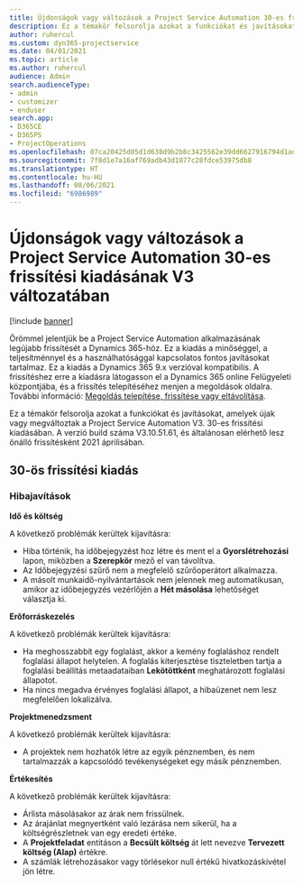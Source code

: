 ```yaml
---
title: Újdonságok vagy változások a Project Service Automation 30-es frissítési kiadásának V3 változatában
description: Ez a témakör felsorolja azokat a funkciókat és javításokat, amelyek elérhetők a Project Service Automation V3. 30-os frissítési kiadásában.
author: ruhercul
ms.custom: dyn365-projectservice
ms.date: 04/01/2021
ms.topic: article
ms.author: ruhercul
audience: Admin
search.audienceType:
- admin
- customizer
- enduser
search.app:
- D365CE
- D365PS
- ProjectOperations
ms.openlocfilehash: 07ca20425d05d1d638d9b2b8c3425562e39dd6627916794d1ad8441f00658459
ms.sourcegitcommit: 7f8d1e7a16af769adb43d1877c28fdce53975db8
ms.translationtype: HT
ms.contentlocale: hu-HU
ms.lasthandoff: 08/06/2021
ms.locfileid: "6986989"
---
```

# <a name="whats-new-or-changed-in-project-service-automation-update-release-30-v3"></a>Újdonságok vagy változások a Project Service Automation 30-es frissítési kiadásának V3 változatában

[!include [banner](../includes/psa-now-project-operations.md)]

Örömmel jelentjük be a Project Service Automation alkalmazásának legújabb frissítését a Dynamics 365-höz. Ez a kiadás a minőséggel, a teljesítménnyel és a használhatósággal kapcsolatos fontos javításokat tartalmaz. Ez a kiadás a Dynamics 365 9.x verzióval kompatibilis. A frissítéshez erre a kiadásra látogasson el a Dynamics 365 online Felügyeleti központjába, és a frissítés telepítéséhez menjen a megoldások oldalra. További információ: [Megoldás telepítése, frissítése vagy eltávolítása](/power-platform/admin/install-remove-preferred-solution.md).

Ez a témakör felsorolja azokat a funkciókat és javításokat, amelyek újak vagy megváltoztak a Project Service Automation V3. 30-es frissítési kiadásában. A verzió build száma V3.10.51.61, és általánosan elérhető lesz önálló frissítésként 2021 áprilisában.

## <a name="update-release-30"></a>30-ös frissítési kiadás

### <a name="bug-fixes"></a>Hibajavítások

**Idő és költség**

A következő problémák kerültek kijavításra:

- Hiba történik, ha időbejegyzést hoz létre és ment el a **Gyorslétrehozási** lapon, miközben a **Szerepkör** mező el van távolítva.
- Az Időbejegyzési szűrő nem a megfelelő szűrőoperátort alkalmazza.
- A másolt munkaidő-nyilvántartások nem jelennek meg automatikusan, amikor az időbejegyzés vezérlőjén a **Hét másolása** lehetőséget választja ki.

**Erőforráskezelés**

A következő problémák kerültek kijavításra:

- Ha meghosszabbít egy foglalást, akkor a kemény foglaláshoz rendelt foglalási állapot helytelen. A foglalás kiterjesztése tiszteletben tartja a foglalási beállítás metaadataiban **Lekötöttként** meghatározott foglalási állapotot.
- Ha nincs megadva érvényes foglalási állapot, a hibaüzenet nem lesz megfelelően lokalizálva.

**Projektmenedzsment**

A következő problémák kerültek kijavításra:

- A projektek nem hozhatók létre az egyik pénznemben, és nem tartalmazzák a kapcsolódó tevékenységeket egy másik pénznemben.

**Értékesítés**

A következő problémák kerültek kijavításra:

- Árlista másolásakor az árak nem frissülnek.
- Az árajánlat megnyertként való lezárása nem sikerül, ha a költségrészletnek van egy eredeti értéke.
- A **Projektfeladat** entitáson a **Becsült költség** át lett nevezve **Tervezett költség (Alap)** értékre.
- A számlák létrehozásakor vagy törlésekor null értékű hivatkozáskivétel jön létre.
